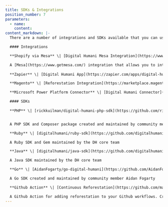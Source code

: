 ```yaml
---
title: SDKs & Integrations
position_number: 7
parameters:
  - name:
    content:
content_markdown: |-
  There are a number of integrations and SDKs available that you can use to easily integrate with the DigitalHumani API. 

  #### Integrations  

  **Shopify via Mesa** \| [Digital Humani Mesa Integration](https://www.getmesa.com/connect/digitalhumani)

  A [Mesa](https://www.getmesa.com/) integration that allows you to integrate Digital Humani into your Shopify store. Note that we'll be launching our own Shopify application in the near-future.
      
  **Zapier** \| [Digital Humani App](https://zapier.com/apps/digital-humani/integrations)

  **Magento** \| [Reforestation Integration](https://marketplace.magento.com/absolute-magento2-reforestation.html)

  **Microsoft Power Platform Connector** \| [Digital Humani Connector](https://docs.microsoft.com/en-us/connectors/digitalhumaniip/)

  #### SDKs  
    
  **PHP** \| [rickkuilman/digital-humani-php-sdk](https://github.com/rickkuilman/digital-humani-php-sdk)


  A PHP SDK and Composer package created and maintained by community member Rick Kuilman     

  **Ruby** \| [digitalhumani/ruby-sdk](https://github.com/digitalhumani/ruby-sdk)

  A Ruby SDK and Gem maintained by the DH core team

  **Java** \| [digitalhumani/java-sdk](https://github.com/digitalhumani/java-sdk)

  A Java SDK maintained by the DH core team

  **Go** \| [AidanFogarty/go-digital-humani](https://github.com/AidanFogarty/go-digital-humani)

  A Go SDK created and maintained by community member Aidan Fogarty

  **Github Action** \| [Continuous Reforestation](https://github.com/marketplace/actions/continuous-reforestation)

  A Github Action for adding reforestation to your Github workflows. Created and maintained by the team at [ProtonTypes](https://protontypes.eu/), source available at [protontypes/continuous-reforestation](https://github.com/protontypes/continuous-reforestation).
---
```


